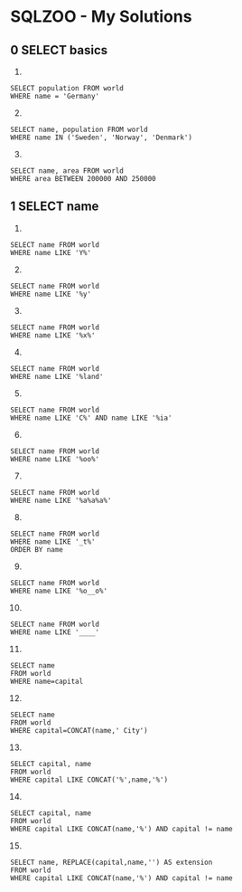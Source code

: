# SQLZOO - My Solutions

## 0 SELECT basics

1.
```
SELECT population FROM world
WHERE name = 'Germany'
```
2.
```
SELECT name, population FROM world
WHERE name IN ('Sweden', 'Norway', 'Denmark')
```
3.
```
SELECT name, area FROM world
WHERE area BETWEEN 200000 AND 250000
```

## 1 SELECT name

1.
```
SELECT name FROM world
WHERE name LIKE 'Y%'
```
2.
```
SELECT name FROM world
WHERE name LIKE '%y'
```
3.
```
SELECT name FROM world
WHERE name LIKE '%x%'
```
4.
```
SELECT name FROM world
WHERE name LIKE '%land'
```
5.
```
SELECT name FROM world
WHERE name LIKE 'C%' AND name LIKE '%ia'
```
6.
```
SELECT name FROM world
WHERE name LIKE '%oo%'
```
7.
```
SELECT name FROM world
WHERE name LIKE '%a%a%a%'
```
8.
```
SELECT name FROM world
WHERE name LIKE '_t%'
ORDER BY name
```
9.
```
SELECT name FROM world
WHERE name LIKE '%o__o%'
```
10.
```
SELECT name FROM world
WHERE name LIKE '____'
```
11.
```
SELECT name
FROM world
WHERE name=capital
```
12.
```
SELECT name
FROM world
WHERE capital=CONCAT(name,' City')
```
13.
```
SELECT capital, name
FROM world
WHERE capital LIKE CONCAT('%',name,'%')
```
14.
```
SELECT capital, name
FROM world
WHERE capital LIKE CONCAT(name,'%') AND capital != name
```
15.
```
SELECT name, REPLACE(capital,name,'') AS extension
FROM world
WHERE capital LIKE CONCAT(name,'%') AND capital != name
```
